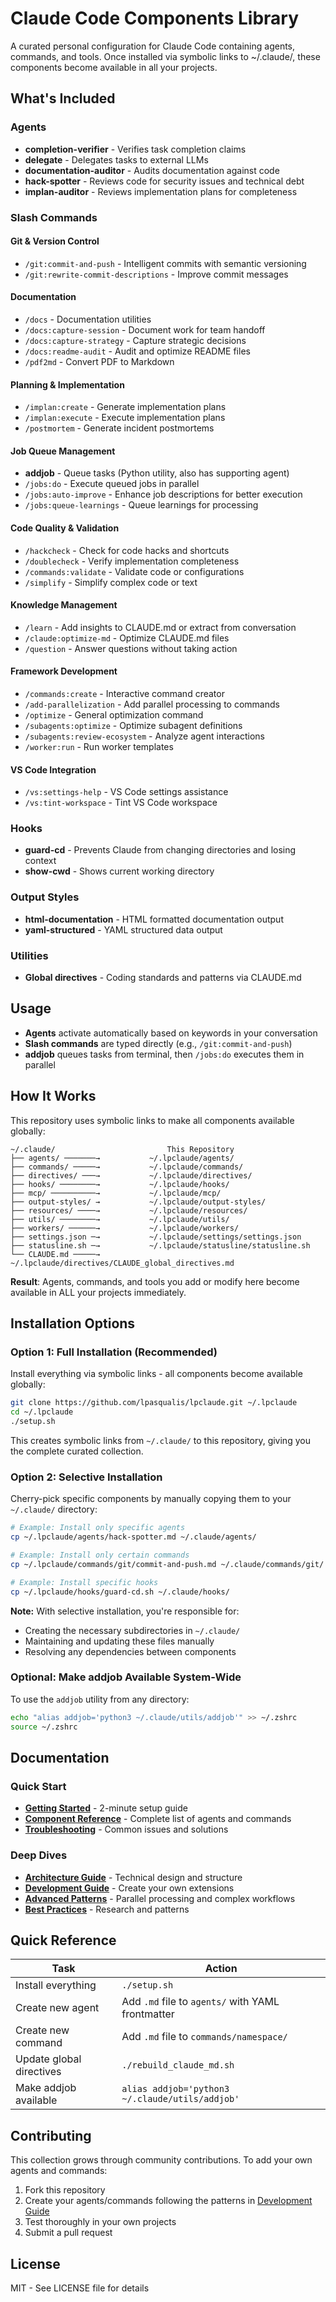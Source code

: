 # Claude Code Components Library

A curated personal configuration for Claude Code containing agents, commands, and tools. Once installed via symbolic links to ~/.claude/, these components become available in all your projects.

## What's Included

### Agents
- **completion-verifier** - Verifies task completion claims
- **delegate** - Delegates tasks to external LLMs
- **documentation-auditor** - Audits documentation against code
- **hack-spotter** - Reviews code for security issues and technical debt
- **implan-auditor** - Reviews implementation plans for completeness

### Slash Commands

#### Git & Version Control
- `/git:commit-and-push` - Intelligent commits with semantic versioning
- `/git:rewrite-commit-descriptions` - Improve commit messages

#### Documentation
- `/docs` - Documentation utilities
- `/docs:capture-session` - Document work for team handoff
- `/docs:capture-strategy` - Capture strategic decisions
- `/docs:readme-audit` - Audit and optimize README files
- `/pdf2md` - Convert PDF to Markdown

#### Planning & Implementation
- `/implan:create` - Generate implementation plans
- `/implan:execute` - Execute implementation plans
- `/postmortem` - Generate incident postmortems

#### Job Queue Management
- **addjob** - Queue tasks (Python utility, also has supporting agent)
- `/jobs:do` - Execute queued jobs in parallel
- `/jobs:auto-improve` - Enhance job descriptions for better execution
- `/jobs:queue-learnings` - Queue learnings for processing

#### Code Quality & Validation
- `/hackcheck` - Check for code hacks and shortcuts
- `/doublecheck` - Verify implementation completeness
- `/commands:validate` - Validate code or configurations
- `/simplify` - Simplify complex code or text

#### Knowledge Management
- `/learn` - Add insights to CLAUDE.md or extract from conversation
- `/claude:optimize-md` - Optimize CLAUDE.md files
- `/question` - Answer questions without taking action

#### Framework Development
- `/commands:create` - Interactive command creator
- `/add-parallelization` - Add parallel processing to commands
- `/optimize` - General optimization command
- `/subagents:optimize` - Optimize subagent definitions
- `/subagents:review-ecosystem` - Analyze agent interactions
- `/worker:run` - Run worker templates

#### VS Code Integration
- `/vs:settings-help` - VS Code settings assistance
- `/vs:tint-workspace` - Tint VS Code workspace

### Hooks
- **guard-cd** - Prevents Claude from changing directories and losing context
- **show-cwd** - Shows current working directory

### Output Styles
- **html-documentation** - HTML formatted documentation output
- **yaml-structured** - YAML structured data output

### Utilities
- **Global directives** - Coding standards and patterns via CLAUDE.md

## Usage

- **Agents** activate automatically based on keywords in your conversation
- **Slash commands** are typed directly (e.g., `/git:commit-and-push`)
- **addjob** queues tasks from terminal, then `/jobs:do` executes them in parallel

## How It Works

This repository uses symbolic links to make all components available globally:

```
~/.claude/                         This Repository
├── agents/ ───────→           ~/.lpclaude/agents/
├── commands/ ─────→           ~/.lpclaude/commands/
├── directives/ ───→           ~/.lpclaude/directives/
├── hooks/ ────────→           ~/.lpclaude/hooks/
├── mcp/ ──────────→           ~/.lpclaude/mcp/
├── output-styles/ →           ~/.lpclaude/output-styles/
├── resources/ ────→           ~/.lpclaude/resources/
├── utils/ ────────→           ~/.lpclaude/utils/
├── workers/ ──────→           ~/.lpclaude/workers/
├── settings.json ─→           ~/.lpclaude/settings/settings.json
├── statusline.sh ─→           ~/.lpclaude/statusline/statusline.sh
└── CLAUDE.md ─────→           ~/.lpclaude/directives/CLAUDE_global_directives.md
```

**Result**: Agents, commands, and tools you add or modify here become available in ALL your projects immediately.

## Installation Options

### Option 1: Full Installation (Recommended)
Install everything via symbolic links - all components become available globally:

```bash
git clone https://github.com/lpasqualis/lpclaude.git ~/.lpclaude
cd ~/.lpclaude
./setup.sh
```

This creates symbolic links from `~/.claude/` to this repository, giving you the complete curated collection.

### Option 2: Selective Installation
Cherry-pick specific components by manually copying them to your `~/.claude/` directory:

```bash
# Example: Install only specific agents
cp ~/.lpclaude/agents/hack-spotter.md ~/.claude/agents/

# Example: Install only certain commands
cp ~/.lpclaude/commands/git/commit-and-push.md ~/.claude/commands/git/

# Example: Install specific hooks
cp ~/.lpclaude/hooks/guard-cd.sh ~/.claude/hooks/
```

**Note:** With selective installation, you're responsible for:
- Creating the necessary subdirectories in `~/.claude/`
- Maintaining and updating these files manually
- Resolving any dependencies between components

### Optional: Make addjob Available System-Wide

To use the `addjob` utility from any directory:

```bash
echo "alias addjob='python3 ~/.claude/utils/addjob'" >> ~/.zshrc
source ~/.zshrc
```


## Documentation

### Quick Start
- **[Getting Started](docs/QUICK_START.md)** - 2-minute setup guide
- **[Component Reference](docs/REFERENCE.md)** - Complete list of agents and commands
- **[Troubleshooting](docs/TROUBLESHOOTING.md)** - Common issues and solutions

### Deep Dives
- **[Architecture Guide](docs/ARCHITECTURE.md)** - Technical design and structure
- **[Development Guide](docs/DEVELOPMENT.md)** - Create your own extensions
- **[Advanced Patterns](docs/ADVANCED_PATTERNS.md)** - Parallel processing and complex workflows
- **[Best Practices](resources/)** - Research and patterns


## Quick Reference

| Task | Action |
|------|--------|
| Install everything | `./setup.sh` |
| Create new agent | Add `.md` file to `agents/` with YAML frontmatter |
| Create new command | Add `.md` file to `commands/namespace/` |
| Update global directives | `./rebuild_claude_md.sh` |
| Make addjob available | `alias addjob='python3 ~/.claude/utils/addjob'` |

## Contributing

This collection grows through community contributions. To add your own agents and commands:

1. Fork this repository
2. Create your agents/commands following the patterns in [Development Guide](docs/DEVELOPMENT.md)
3. Test thoroughly in your own projects
4. Submit a pull request

## License

MIT - See LICENSE file for details
